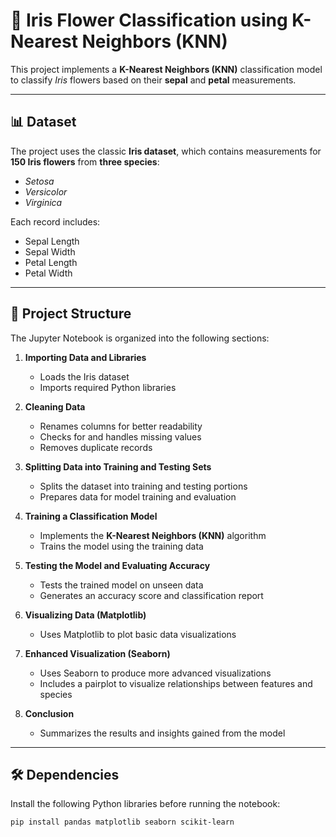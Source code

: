 # 🌸 Iris Flower Classification using K-Nearest Neighbors (KNN)

This project implements a **K-Nearest Neighbors (KNN)** classification model to classify *Iris* flowers based on their **sepal** and **petal** measurements.

---

## 📊 Dataset

The project uses the classic **Iris dataset**, which contains measurements for **150 Iris flowers** from **three species**:

- *Setosa*
- *Versicolor*
- *Virginica*

Each record includes:
- Sepal Length
- Sepal Width
- Petal Length
- Petal Width

---

## 🧱 Project Structure

The Jupyter Notebook is organized into the following sections:

1. **Importing Data and Libraries**  
   - Loads the Iris dataset  
   - Imports required Python libraries

2. **Cleaning Data**  
   - Renames columns for better readability  
   - Checks for and handles missing values  
   - Removes duplicate records

3. **Splitting Data into Training and Testing Sets**  
   - Splits the dataset into training and testing portions  
   - Prepares data for model training and evaluation

4. **Training a Classification Model**  
   - Implements the **K-Nearest Neighbors (KNN)** algorithm  
   - Trains the model using the training data

5. **Testing the Model and Evaluating Accuracy**  
   - Tests the trained model on unseen data  
   - Generates an accuracy score and classification report

6. **Visualizing Data (Matplotlib)**  
   - Uses Matplotlib to plot basic data visualizations

7. **Enhanced Visualization (Seaborn)**  
   - Uses Seaborn to produce more advanced visualizations  
   - Includes a pairplot to visualize relationships between features and species

8. **Conclusion**  
   - Summarizes the results and insights gained from the model

---

## 🛠️ Dependencies

Install the following Python libraries before running the notebook:

```bash
pip install pandas matplotlib seaborn scikit-learn
